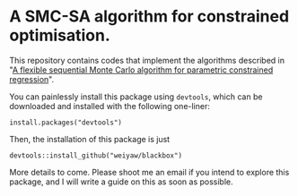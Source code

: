 # A SMC-SA algorithm for constrained optimisation.

This repository contains codes that implement the algorithms described in
"[A flexible sequential Monte Carlo algorithm for parametric constrained regression](https://arxiv.org/abs/1810.01072)".

You can painlessly install this package using `devtools`, which can be
downloaded and installed with the following one-liner:
```
install.packages("devtools")
```
Then, the installation of this package is just
```
devtools::install_github("weiyaw/blackbox")
```


More details to come. Please shoot me an email if you intend to explore this package, and I will write a guide on this as soon as possible.
